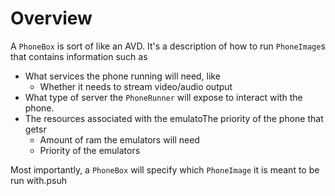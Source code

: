 # Overview

A `PhoneBox` is sort of like an AVD. It's a description of how to run `PhoneImage`s that contains information such as
- What services the phone running will need, like
	- Whether it needs to stream video/audio output
- What type of server the `PhoneRunner` will expose to interact with the phone.
- The resources associated with the emulatoThe priority of the phone that getsr
	- Amount of ram the emulators will need
	- Priority of the emulators

Most importantly, a `PhoneBox` will specify which `PhoneImage` it is meant to be run with.psuh